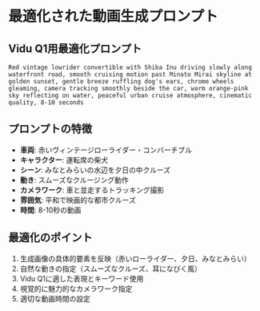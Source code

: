 # 最適化された動画生成プロンプト

## Vidu Q1用最適化プロンプト

```
Red vintage lowrider convertible with Shiba Inu driving slowly along waterfront road, smooth cruising motion past Minato Mirai skyline at golden sunset, gentle breeze ruffling dog's ears, chrome wheels gleaming, camera tracking smoothly beside the car, warm orange-pink sky reflecting on water, peaceful urban cruise atmosphere, cinematic quality, 8-10 seconds
```

## プロンプトの特徴

- **車両**: 赤いヴィンテージローライダー・コンバーチブル
- **キャラクター**: 運転席の柴犬
- **シーン**: みなとみらいの水辺を夕日の中クルーズ
- **動き**: スムーズなクルージング動作
- **カメラワーク**: 車と並走するトラッキング撮影
- **雰囲気**: 平和で映画的な都市クルーズ
- **時間**: 8-10秒の動画

## 最適化のポイント

1. 生成画像の具体的要素を反映（赤いローライダー、夕日、みなとみらい）
2. 自然な動きの指定（スムーズなクルーズ、耳になびく風）
3. Vidu Q1に適した表現とキーワード使用
4. 視覚的に魅力的なカメラワーク指定
5. 適切な動画時間の設定